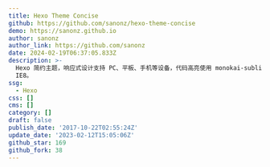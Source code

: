 ```yaml
---
title: Hexo Theme Concise
github: https://github.com/sanonz/hexo-theme-concise
demo: https://sanonz.github.io
author: sanonz
author_link: https://github.com/sanonz
date: 2024-02-19T06:37:05.833Z
description: >-
  Hexo 简约主题，响应式设计支持 PC、平板、手机等设备，代码高亮使用 monokai-sublime 风格，支持亮/暗色主题跟随系统。可以最低兼容到
  IE8。
ssg:
  - Hexo
css: []
cms: []
category: []
draft: false
publish_date: '2017-10-22T02:55:24Z'
update_date: '2023-02-12T15:05:06Z'
github_star: 169
github_fork: 38
---
```

